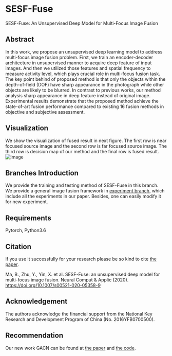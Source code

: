 # SESF-Fuse
SESF-Fuse: An Unsupervised Deep Model for Multi-Focus Image Fusion

## Abstract
In this work, we propose an unsupervised deep learning model to address multi-focus image fusion problem. First, we train an encoder-decoder architecture in unsupervised manner to acquire deep feature of input images. And then we utilized those features and spatial frequency to measure activity level, which plays crucial role in multi-focus fusion task. The key point behind of proposed method is that only the objects within the depth-of-field (DOF) have sharp appearance in the photograph while other objects are likely to be blurred. In contrast to previous works, our method analysis sharp appearance in deep feature instead of original image. Experimental results demonstrate that the proposed method achieve the state-of-art fusion performance compared to existing 16 fusion methods in objective and subjective assessment. 

## Visualization
We show the visualization of fused result in next figure. The first row is near focused source image and the second row is far focused source image. The third row is decision map of our method and the final row is fused result.
![image](https://github.com/Keep-Passion/SESF-Fuse/blob/master/nets/figure/visualization.png)

## Branches Introduction
We provide the training and testing method of SESF-Fuse in this branch.  
We provide a general image fusion framework in [experiment branch](https://github.com/Keep-Passion/SESF-Fuse/tree/Experiment), which include all the experiments in our paper. Besides, one can easily modify it for new experiment.

## Requirements
Pytorch, Python3.6

## Citation
If you use it successfully for your research please be so kind to cite [the paper](https://link.springer.com/article/10.1007/s00521-020-05358-9#citeas).

Ma, B., Zhu, Y., Yin, X. et al. SESF-Fuse: an unsupervised deep model for multi-focus image fusion. Neural Comput & Applic (2020). https://doi.org/10.1007/s00521-020-05358-9

## Acknowledgement
The authors acknowledge the financial support from the National Key Research and Development Program of China (No. 2016YFB0700500).

## Recommendation
Our new work GACN can be found at [the paper](https://arxiv.org/abs/2010.08751) and [the code](https://github.com/Keep-Passion/GACN).
